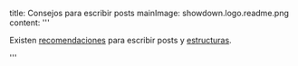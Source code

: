 title: Consejos para escribir posts
mainImage: showdown.logo.readme.png
content: 
 '''

Existen [recomendaciones][consejos_posts] para escribir posts y [estructuras][estructura_post].

[consejos_posts]: https://www.40defiebre.com/consejos-escribir-post/
[estructura_post]: https://www.40defiebre.com/estructura-perfecta-post-tipos/

 '''

